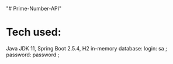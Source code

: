 "# Prime-Number-API"

# Tech used: 
Java JDK 11, 
Spring Boot 2.5.4, 
H2 in-memory database: 
login: sa ;
password: password ; 

<!-- 
# after starting the application, we can navigate to  http://localhost:8087/h2-console
# which will present us with a login page. On the login page,
# we'll supply the same credentials as we used in this application.properties:
# password & username
# remember to specify the correct url for your database
-->
